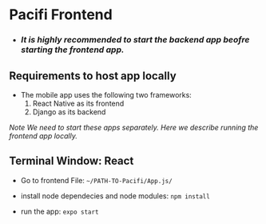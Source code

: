 # Pacifi Frontend

- <h3><strong><i>It is highly recommended to start the backend app beofre starting the frontend app.</strong></i></h3>

## Requirements to host app locally
* The mobile app uses the following two frameworks:
  <ol>
    <li>React Native as its frontend</li>
    <li>Django as its backend</li>
  </ol>
<i>Note We need to start these apps separately. Here we describe running the frontend app locally.</i>


## Terminal Window: React
* Go to frontend File: `~/PATH-TO-Pacifi/App.js/`

* install node dependecies and node modules: `npm install`

* run the app: `expo start`

